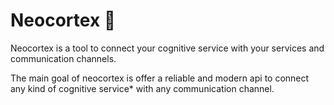 # Neocortex 🧠
Neocortex is a tool to connect your cognitive service with your services and communication channels.

The main goal of neocortex is offer a reliable and modern api to connect any kind of cognitive service* with any communication channel.
